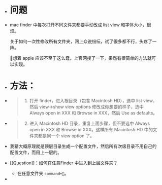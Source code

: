 - # 问题
- mac finder 中每次打开不同文件夹都要手动改成 list view 和字体大小，很烦。
  
  关于如何一次性修改所有文件夹，网上众说纷纭，试了很多都不行，头疼了一阵。
  
  想着 apple 应该不至于这么蠢，上官网搜了一下，果然有很简单的方法就可以实现。
- # 方法：
- > 1. 打开 finder，进入根目录（包含 Macintosh HD），选中 list view，然后 view->show view options 修改成你想要的样子，选中 Always open in XXX 和 Browse in XXX，然后 Use as defaults。
- > 2. 进入 Macintosh HD 目录，重复上面步骤，但不要选中 Always open in XXX 和 Browse in XXX。这样所有 Macintosh HD 中的文件夹都是同一个 view option 了。
- 我猜大概原理就是顶层目录生成一个配置文件，然后所有次级目录不用自己的配置文件，而用上一层的。
- [[Question]]：如何在任意Finder 中进入到上层文件夹？
	- 在任意文件夹 `command+🔼`。
-